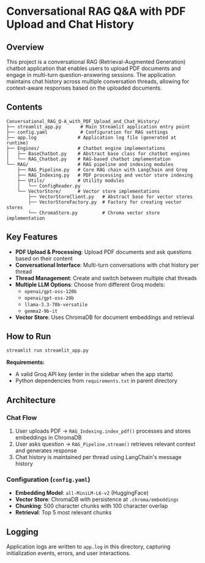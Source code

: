 # Conversational RAG Q&A with PDF Upload and Chat History

## Overview

This project is a conversational RAG (Retrieval-Augmented Generation) chatbot application that enables users to upload PDF documents and engage in multi-turn question-answering sessions. The application maintains chat history across multiple conversation threads, allowing for context-aware responses based on the uploaded documents.

## Contents

```
Conversational_RAG_Q-A_with_PDF_Upload_and_Chat_History/
├── streamlit_app.py       # Main Streamlit application entry point
├── config.yaml            # Configuration for RAG settings
├── app.log               # Application log file (generated at runtime)
├── Engines/              # Chatbot engine implementations
│   ├── BaseChatbot.py    # Abstract base class for chatbot engines
│   └── RAG_Chatbot.py    # RAG-based chatbot implementation
└── RAG/                  # RAG pipeline and indexing modules
    ├── RAG_Pipeline.py   # Core RAG chain with LangChain and Groq
    ├── RAG_Indexing.py   # PDF processing and vector store indexing
    ├── Utils/            # Utility modules
    │   └── ConfigReader.py
    └── VectorStore/      # Vector store implementations
        ├── VectorStoreClient.py   # Abstract base for vector stores
        ├── VectorStoreFactory.py  # Factory for creating vector stores
        └── ChromaStore.py         # Chroma vector store implementation
```

## Key Features

- **PDF Upload & Processing**: Upload PDF documents and ask questions based on their content
- **Conversational Interface**: Multi-turn conversations with chat history per thread
- **Thread Management**: Create and switch between multiple chat threads
- **Multiple LLM Options**: Choose from different Groq models:
  - `openai/gpt-oss-120b`
  - `openai/gpt-oss-20b`
  - `llama-3.3-70b-versatile`
  - `gemma2-9b-it`
- **Vector Store**: Uses ChromaDB for document embeddings and retrieval

## How to Run

```bash
streamlit run streamlit_app.py
```

**Requirements:**
- A valid Groq API key (enter in the sidebar when the app starts)
- Python dependencies from `requirements.txt` in parent directory

## Architecture

### Chat Flow
1. User uploads PDF → `RAG_Indexing.index_pdf()` processes and stores embeddings in ChromaDB
2. User asks question → `RAG_Pipeline.stream()` retrieves relevant context and generates response
3. Chat history is maintained per thread using LangChain's message history

### Configuration (`config.yaml`)
- **Embedding Model**: `all-MiniLM-L6-v2` (HuggingFace)
- **Vector Store**: ChromaDB with persistence at `.chroma/embeddings`
- **Chunking**: 500 character chunks with 100 character overlap
- **Retrieval**: Top 5 most relevant chunks

## Logging

Application logs are written to `app.log` in this directory, capturing initialization events, errors, and user interactions.
